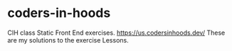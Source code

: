 # coders-in-hoods
CIH class Static Front End exercises.
https://us.codersinhoods.dev/
These are my solutions to the exercise Lessons.
